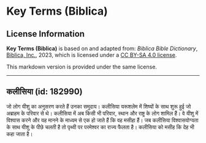 # Key Terms (Biblica)

## License Information

**Key Terms (Biblica)** is based on and adapted from: _Biblica Bible Dictionary_, [Biblica, Inc.](https://www.biblica.com/), 2023, which is licensed under a [CC BY-SA 4.0 license](https://creativecommons.org/licenses/by-sa/4.0/legalcode.en).

This markdown version is provided under the same license.



--------------------------------

## कलीसिया (id: 182990)

जो लोग यीशु का अनुसरण करते हैं उनका समुदाय। कलीसिया यरूशलेम में शिष्यों के साथ शुरू हुई जो अब्राहम के परिवार से थे। कलीसिया में अब किसी भी परिवार, स्थान और राष्ट्र के लोग शामिल हैं। वे यीशु में विश्वास करने और यह मानने के माध्यम से एक हो जाते हैं कि वह मसीहा हैं। जब कलीसिया विश्वासयोग्यता के साथ यीशु के पीछे चलती है तो पृथ्वी पर परमेश्वर का राज्य फैलता है। कलीसिया को मसीह कि देह भी कहा जाता है।


